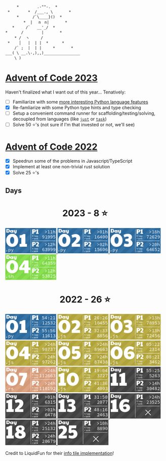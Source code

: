 ```
     *        .-""-.  *
 *        *  /___., \       *
     *      /`\____}()  *
        *  | 　n　n|       *
   *     /`   __'_/  *
*      /        |       *
    * /  ヽ     /
 *    │   |  | |  *      *
    /` ;  |  | |     *       *
___( \ __.\-,),,)________________
    \ )
```

# [Advent of Code 2023](https://adventofcode.com/)

Haven't finalized what I want out of this year... Tenatively:

- [ ] Familiarize with some [more interesting Python language features](https://www.youtube.com/playlist?list=PLdQruVCKu10k5p2lK04KJuKEeUuXOeH6F)
- [x] Re-famliarize with some Python type hints and type checking
- [ ] Setup a convenient command runner for scaffolding/testing/solving, decoupled from languages (like [`just`](https://just.systems/) or [`task`](https://taskfile.dev/))
- [ ] Solve 50 ⭐'s (not sure if I'm that invested or not, we'll see)

# [Advent of Code 2022](https://adventofcode.com/2022/)

- [x] Speedrun some of the problems in Javascript/TypeScript
- [x] Implement at least one non-trivial rust solution
- [x] Solve 25 ⭐'s

## Days

<!-- AOC TILES BEGIN -->
<h1 align="center">
  2023 - 8 ⭐
</h1>
<a href="2023/01/day1.py">
  <img src="assets/2023/01.png" width="161px">
</a>
<a href="2023/02/day2.py">
  <img src="assets/2023/02.png" width="161px">
</a>
<a href="2023/03/day3.py">
  <img src="assets/2023/03.png" width="161px">
</a>
<a href="2023/04/day4.sh">
  <img src="assets/2023/04.png" width="161px">
</a>
<h1 align="center">
  2022 - 26 ⭐
</h1>
<a href="2022/01/soln_calories.py">
  <img src="assets/2022/01.png" width="161px">
</a>
<a href="2022/02/soln_rps.js">
  <img src="assets/2022/02.png" width="161px">
</a>
<a href="2022/03/soln_bags.js">
  <img src="assets/2022/03.png" width="161px">
</a>
<a href="2022/04/soln_cleaning.js">
  <img src="assets/2022/04.png" width="161px">
</a>
<a href="2022/05/soln_towers.js">
  <img src="assets/2022/05.png" width="161px">
</a>
<a href="2022/06/soln_markers.js">
  <img src="assets/2022/06.png" width="161px">
</a>
<a href="2022/07/07.rs">
  <img src="assets/2022/07.png" width="161px">
</a>
<a href="2022/10/soln_pixels.js">
  <img src="assets/2022/10.png" width="161px">
</a>
<a href="None">
  <img src="assets/2022/11.png" width="161px">
</a>
<a href="None">
  <img src="assets/2022/12.png" width="161px">
</a>
<a href="None">
  <img src="assets/2022/13.png" width="161px">
</a>
<a href="None">
  <img src="assets/2022/16.png" width="161px">
</a>
<a href="None">
  <img src="assets/2022/18.png" width="161px">
</a>
<a href="None">
  <img src="assets/2022/25.png" width="161px">
</a>
<!-- AOC TILES END -->

Credit to LiquidFun for their [info tile implementation](https://github.com/LiquidFun/adventofcode/blob/main/AoCTiles/README.md)!
